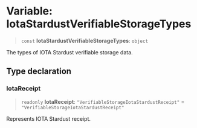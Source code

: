 # Variable: IotaStardustVerifiableStorageTypes

> `const` **IotaStardustVerifiableStorageTypes**: `object`

The types of IOTA Stardust verifiable storage data.

## Type declaration

### IotaReceipt

> `readonly` **IotaReceipt**: `"VerifiableStorageIotaStardustReceipt"` = `"VerifiableStorageIotaStardustReceipt"`

Represents IOTA Stardust receipt.
